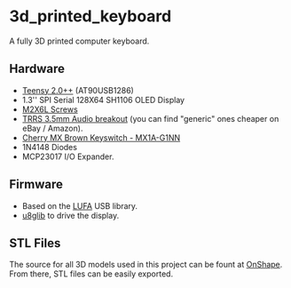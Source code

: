 # 3d_printed_keyboard

A fully 3D printed computer keyboard.

## Hardware

- [Teensy 2.0++](https://www.pjrc.com/store/teensypp.html) (AT90USB1286)
- 1.3'' SPI Serial 128X64 SH1106 OLED Display
- [M2X6L Screws](https://www.ebay.com/itm/12x-M2X6mm-M2X6L-PM2X6-0-Black-Machine-Screws-Laptop-Screw-m2x6-Scrauben-Vis/301430848847?ssPageName=STRK%3AMEBIDX%3AIT&_trksid=p2057872.m2749.l2649)
- [TRRS 3.5mm Audio breakout](https://www.sparkfun.com/products/11570) (you can find "generic" ones cheaper on eBay / Amazon).
- [Cherry MX Brown Keyswitch - MX1A-G1NN](http://www.wasdkeyboards.com/index.php/cherry-mx-brown-keyswitch-mx1a-g1nn-tactile-bump.html)
- 1N4148 Diodes
- MCP23017 I/O Expander.

## Firmware

- Based on the [LUFA](http://www.fourwalledcubicle.com/LUFA.php) USB library.
- [u8glib](https://github.com/olikraus/u8glib) to drive the display.

## STL Files

The source for all 3D models used in this project can be fount at [OnShape](https://cad.onshape.com/documents/70ad0c4316c1f7791e16adf7/w/2614b0b88a96d33de0d37d52/e/1350c0cb06dbf70709189044). From there, STL files can be easily exported.
